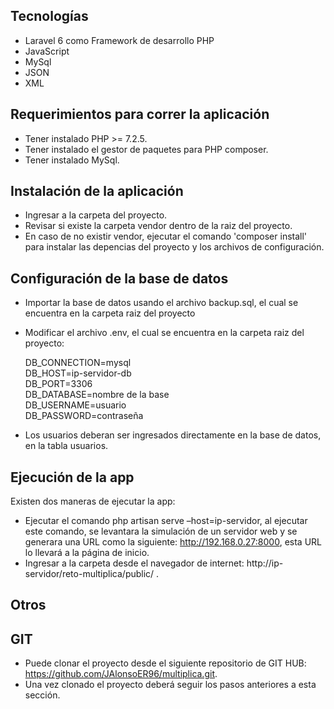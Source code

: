 ## Tecnologías

- Laravel 6 como Framework de desarrollo PHP
- JavaScript
- MySql
- JSON
- XML

## Requerimientos para correr la aplicación

- Tener instalado PHP >= 7.2.5.
- Tener instalado el gestor de paquetes para PHP composer.
- Tener instalado MySql.

## Instalación de la aplicación

- Ingresar a la carpeta del proyecto.
- Revisar si existe la carpeta vendor dentro de la raiz del proyecto.
- En caso de no existir vendor, ejecutar el comando 'composer install' para instalar
  las depencias del proyecto y los archivos de configuración.

## Configuración de la base de datos

- Importar la base de datos usando el archivo backup.sql, el cual se encuentra en la carpeta raiz del proyecto
- Modificar el archivo .env, el cual se encuentra en la carpeta raiz del proyecto:

    DB_CONNECTION=mysql <br>
    DB_HOST=ip-servidor-db <br>
    DB_PORT=3306 <br>
    DB_DATABASE=nombre de la base <br>
    DB_USERNAME=usuario <br>
    DB_PASSWORD=contraseña <br>
- Los usuarios deberan ser ingresados directamente en la base de datos, en la tabla usuarios.

## Ejecución de la app

Existen dos maneras de ejecutar la app:

- Ejecutar el comando php artisan serve –host=ip-servidor, al ejecutar este comando, se levantara la simulación de un servidor web y se generara una URL como la siguiente: http://192.168.0.27:8000, esta URL lo llevará a la página de inicio.
- Ingresar a la carpeta desde el navegador de internet: http://ip-servidor/reto-multiplica/public/ .

## Otros

## GIT

- Puede clonar el proyecto desde el siguiente repositorio de GIT HUB: https://github.com/JAlonsoER96/multiplica.git.
- Una vez clonado el proyecto deberá seguir los pasos anteriores a esta sección.

